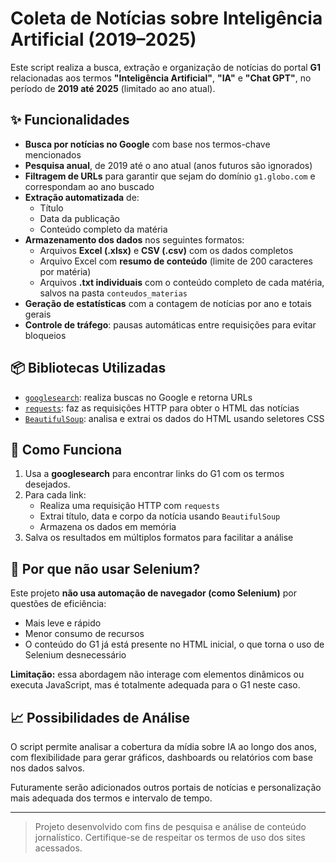 
# Coleta de Notícias sobre Inteligência Artificial (2019–2025)

Este script realiza a busca, extração e organização de notícias do portal **G1** relacionadas aos termos **"Inteligência Artificial"**, **"IA"** e **"Chat GPT"**, no período de **2019 até 2025** (limitado ao ano atual).

## ✨ Funcionalidades

- **Busca por notícias no Google** com base nos termos-chave mencionados
- **Pesquisa anual**, de 2019 até o ano atual (anos futuros são ignorados)
- **Filtragem de URLs** para garantir que sejam do domínio `g1.globo.com` e correspondam ao ano buscado
- **Extração automatizada** de:
  - Título
  - Data da publicação
  - Conteúdo completo da matéria
- **Armazenamento dos dados** nos seguintes formatos:
  - Arquivos **Excel (.xlsx)** e **CSV (.csv)** com os dados completos
  - Arquivo Excel com **resumo de conteúdo** (limite de 200 caracteres por matéria)
  - Arquivos **.txt individuais** com o conteúdo completo de cada matéria, salvos na pasta `conteudos_materias`
- **Geração de estatísticas** com a contagem de notícias por ano e totais gerais
- **Controle de tráfego**: pausas automáticas entre requisições para evitar bloqueios

## 📦 Bibliotecas Utilizadas

- [`googlesearch`](https://pypi.org/project/googlesearch-python/): realiza buscas no Google e retorna URLs
- [`requests`](https://pypi.org/project/requests/): faz as requisições HTTP para obter o HTML das notícias
- [`BeautifulSoup`](https://www.crummy.com/software/BeautifulSoup/): analisa e extrai os dados do HTML usando seletores CSS

## 🔁 Como Funciona

1. Usa a **googlesearch** para encontrar links do G1 com os termos desejados.
2. Para cada link:
   - Realiza uma requisição HTTP com `requests`
   - Extrai título, data e corpo da notícia usando `BeautifulSoup`
   - Armazena os dados em memória
3. Salva os resultados em múltiplos formatos para facilitar a análise

## 🛑 Por que não usar Selenium?

Este projeto **não usa automação de navegador (como Selenium)** por questões de eficiência:

- Mais leve e rápido
- Menor consumo de recursos
- O conteúdo do G1 já está presente no HTML inicial, o que torna o uso de Selenium desnecessário

**Limitação:** essa abordagem não interage com elementos dinâmicos ou executa JavaScript, mas é totalmente adequada para o G1 neste caso.

## 📈 Possibilidades de Análise

O script permite analisar a cobertura da mídia sobre IA ao longo dos anos, com flexibilidade para gerar gráficos, dashboards ou relatórios com base nos dados salvos.

Futuramente serão adicionados outros portais de notícias e personalização mais adequada dos termos e intervalo de tempo.

---

> Projeto desenvolvido com fins de pesquisa e análise de conteúdo jornalístico. Certifique-se de respeitar os termos de uso dos sites acessados.
